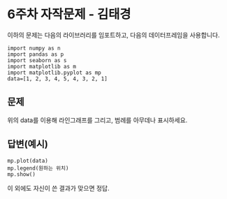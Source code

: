 6주차 자작문제 - 김태경
=============
이하의 문제는 다음의 라이브러리를 임포트하고, 다음의 데이터프레임을 사용합니다.

    import numpy as n
    import pandas as p
    import seaborn as s
    import matplotlib as m
    import matplotlib.pyplot as mp
    data=[1, 2, 3, 4, 5, 4, 3, 2, 1]

문제
-------------
위의 data를 이용해 라인그래프를 그리고, 범례를 아무데나 표시하세요.

답변(예시)
-------------

    mp.plot(data)
    mp.legend(원하는 위치)
    mp.show()

이 외에도 자신이 쓴 결과가 맞으면 정답.
